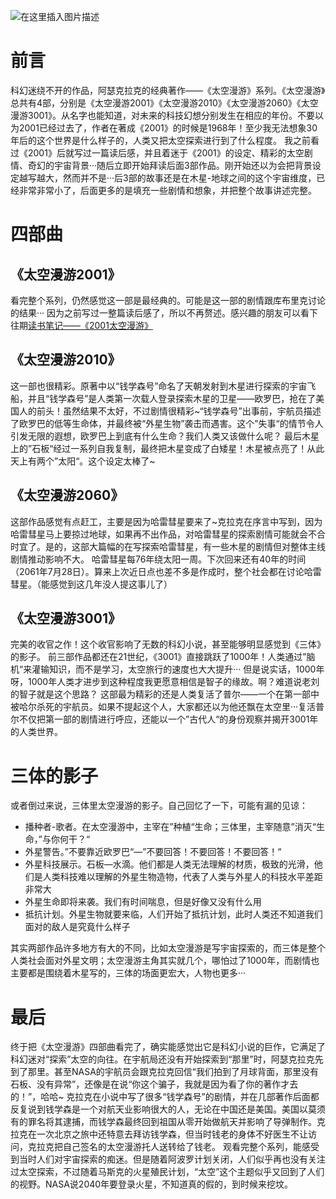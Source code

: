 ![在这里插入图片描述](https://i-blog.csdnimg.cn/blog_migrate/9f42f6c4ae6fdefc5d32f597587acf15.png#pic_center)

# 前言
科幻迷绕不开的作品，阿瑟克拉克的经典著作——《太空漫游》系列。《太空漫游》总共有4部，分别是《太空漫游2001》《太空漫游2010》《太空漫游2060》《太空漫游3001》。从名字也能知道，对未来的科技幻想分别发生在相应的年份。不要以为2001已经过去了，作者在著成《2001》的时候是1968年！至少我无法想象30年后的这个世界是什么样子的，人类又把太空探索进行到了什么程度。
我之前看过《2001》后就写过一篇读后感，并且着迷于《2001》的设定、精彩的太空剧情、奇幻的宇宙背景···随后立即开始拜读后面3部作品。刚开始还以为会把背景设定越写越大，然而并不是···后3部的故事还是在木星-地球之间的这个宇宙维度，已经非常非常小了，后面更多的是填充一些剧情和想象，并把整个故事讲述完整。
# 四部曲
## 《太空漫游2001》
看完整个系列，仍然感觉这一部是最经典的。可能是这一部的剧情跟库布里克讨论的结果···
因为之前写过一整篇读后感了，所以不再赘述。感兴趣的朋友可以看下往期[读书笔记——《2001太空漫游》](https://mp.csdn.net/mp_blog/creation/editor/130515764)
## 《太空漫游2010》
这一部也很精彩。原著中以“钱学森号”命名了天朝发射到木星进行探索的宇宙飞船，并且“钱学森号”是人类第一次载人登录探索木星的卫星——欧罗巴，抢在了美国人的前头！虽然结果不太好，不过剧情很精彩~“钱学森号”出事前，宇航员描述了欧罗巴的低等生命体，并最终被“外星生物”袭击而遇害。这个”失事“的情节令人引发无限的遐想，欧罗巴上到底有什么生命？我们人类又该做什么呢？
最后木星上的”石板“经过一系列自我复制，最终把木星变成了白矮星！木星被点亮了！从此天上有两个”太阳“。这个设定太棒了~
## 《太空漫游2060》
这部作品感觉有点赶工，主要是因为哈雷彗星要来了~克拉克在序言中写到，因为哈雷彗星马上要掠过地球，如果再不出作品，对哈雷彗星的探索剧情可能就会不合时宜了。是的，这部大篇幅的在写探索哈雷彗星，有一些木星的剧情但对整体主线剧情推动影响不大。
哈雷彗星每76年绕太阳一周。下次回来还有40年的时间（2061年7月28日）。算来上次近日点也差不多是作成时，整个社会都在讨论哈雷彗星。（能感觉到这几年没人提这事儿了）
## 《太空漫游3001》
完美的收官之作！这个收官影响了无数的科幻小说，甚至能够明显感觉到《三体》的影子。
前三部作品都还在21世纪，《3001》直接跳跃了1000年！人类通过”脑机“来灌输知识，而不是学习，太空旅行的速度也大大提升···
但是说实话，1000年呀，1000年人类才进步到这种程度我更愿意相信是智子的缘故。啊？难道说老刘的智子就是这个思路？
这部最为精彩的还是人类复活了普尔——一个在第一部中被哈尔杀死的宇航员。如果不提起这个人，大家都还以为他还飘在太空里···复活普尔不仅把第一部的剧情进行呼应，还能以一个”古代人“的身份观察并揭开3001年的人类世界。
# 三体的影子
或者倒过来说，三体里太空漫游的影子。自己回忆了一下，可能有漏的见谅：
 - 播种者-歌者。在太空漫游中，主宰在”种植“生命；三体里，主宰随意”消灭“生命，”与你何干？“
 - 外星警告。”不要靠近欧罗巴“—”不要回答！不要回答！不要回答！“
 - 外星科技展示。石板—水滴。他们都是人类无法理解的材质，极致的光滑，他们是人类科技难以理解的外星生物造物，代表了人类与外星人的科技水平差距非常大
 - 外星生命即将来袭。我们有时间喘息，但是好像又没有什么用
 - 抵抗计划。外星生物就要来临，人们开始了抵抗计划，此时人类还不知道我们面对的敌人是究竟什么样子

其实两部作品许多地方有大的不同，比如太空漫游是写宇宙探索的，而三体是整个人类社会面对外星文明；太空漫游主角其实就几个，哪怕过了1000年，而剧情也主要都是围绕着木星写的，三体的场面更宏大，人物也更多···
# 最后
终于把《太空漫游》四部曲看完了，确实能感觉出它是科幻小说的巨作，它满足了科幻迷对“探索”太空的向往。在宇航局还没有开始探索到“那里”时，阿瑟克拉克先到了那里。甚至NASA的宇航员会跟克拉克回信“我们拍到了月球背面，那里没有石板、没有异常”，还像是在说“你这个骗子，我就是因为看了你的著作才去的！”，哈哈~
克拉克在小说中写了很多“钱学森号”的剧情，并在几部著作后面都反复说到钱学森是一个对航天业影响很大的人，无论在中国还是美国。美国以莫须有的罪名将其逮捕，而钱学森最终回到祖国从零开始做航天并影响了导弹制作。克拉克在一次北京之旅中还特意去拜访钱学森，但当时钱老的身体不好医生不让访问，克拉克把自己签名的太空漫游托人送转给了钱老。
观看完整个系列，能感受到当时人们对宇宙探索的痴迷。但是随着阿波罗计划关闭，人们似乎再也没有关注过太空探索，不过随着马斯克的火星殖民计划，“太空”这个主题似乎又回到了人们的视野。NASA说2040年要登录火星，不知道真的假的，到时候来挖坟。
